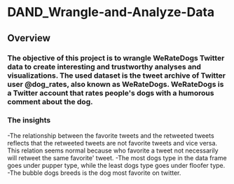 # DAND_Wrangle-and-Analyze-Data
## Overview
### The objective of this project is to wrangle WeRateDogs Twitter data to create interesting and trustworthy analyses and visualizations. The used dataset is the tweet archive of Twitter user @dog_rates, also known as WeRateDogs. WeRateDogs is a Twitter account that rates people's dogs with a humorous comment about the dog.
### The insights
-The relationship between the favorite tweets and the retweeted tweets reflects that the retweeted tweets are not favorite tweets and vice versa. This relation seems normal because who favorite a tweet not necessarily will retweet the same favorite' tweet.
-The most dogs type in the data frame goes under pupper type, while the least dogs type goes under floofer type.
-The bubble dogs breeds is the dog most favorite on twitter.
